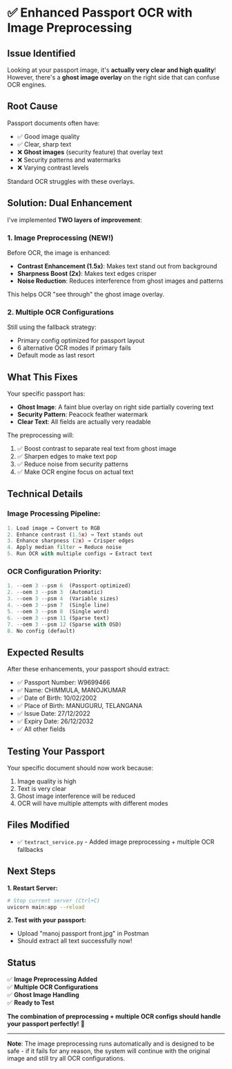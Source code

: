 # ✅ Enhanced Passport OCR with Image Preprocessing

## Issue Identified

Looking at your passport image, it's **actually very clear and high quality**! However, there's a **ghost image overlay** on the right side that can confuse OCR engines.

## Root Cause

Passport documents often have:
- ✅ Good image quality
- ✅ Clear, sharp text
- ❌ **Ghost images** (security feature) that overlay text
- ❌ Security patterns and watermarks
- ❌ Varying contrast levels

Standard OCR struggles with these overlays.

## Solution: Dual Enhancement

I've implemented **TWO layers of improvement**:

### 1. Image Preprocessing (NEW!)
Before OCR, the image is enhanced:
- **Contrast Enhancement (1.5x)**: Makes text stand out from background
- **Sharpness Boost (2x)**: Makes text edges crisper
- **Noise Reduction**: Reduces interference from ghost images and patterns

This helps OCR "see through" the ghost image overlay.

### 2. Multiple OCR Configurations
Still using the fallback strategy:
- Primary config optimized for passport layout
- 6 alternative OCR modes if primary fails
- Default mode as last resort

## What This Fixes

Your specific passport has:
- **Ghost Image**: A faint blue overlay on right side partially covering text
- **Security Pattern**: Peacock feather watermark
- **Clear Text**: All fields are actually very readable

The preprocessing will:
1. ✅ Boost contrast to separate real text from ghost image
2. ✅ Sharpen edges to make text pop
3. ✅ Reduce noise from security patterns
4. ✅ Make OCR engine focus on actual text

## Technical Details

### Image Processing Pipeline:
```python
1. Load image → Convert to RGB
2. Enhance contrast (1.5x) → Text stands out
3. Enhance sharpness (2x) → Crisper edges
4. Apply median filter → Reduce noise
5. Run OCR with multiple configs → Extract text
```

### OCR Configuration Priority:
```python
1. --oem 3 --psm 6  (Passport-optimized)
2. --oem 3 --psm 3  (Automatic)
3. --oem 3 --psm 4  (Variable sizes)
4. --oem 3 --psm 7  (Single line)
5. --oem 3 --psm 8  (Single word)
6. --oem 3 --psm 11 (Sparse text)
7. --oem 3 --psm 12 (Sparse with OSD)
8. No config (default)
```

## Expected Results

After these enhancements, your passport should extract:
- ✅ Passport Number: W9699466
- ✅ Name: CHIMMULA, MANOJKUMAR
- ✅ Date of Birth: 10/02/2002
- ✅ Place of Birth: MANUGURU, TELANGANA
- ✅ Issue Date: 27/12/2022
- ✅ Expiry Date: 26/12/2032
- ✅ All other fields

## Testing Your Passport

Your specific document should now work because:
1. Image quality is high
2. Text is very clear
3. Ghost image interference will be reduced
4. OCR will have multiple attempts with different modes

## Files Modified

- ✅ `textract_service.py` - Added image preprocessing + multiple OCR fallbacks

## Next Steps

**1. Restart Server:**
```bash
# Stop current server (Ctrl+C)
uvicorn main:app --reload
```

**2. Test with your passport:**
- Upload "manoj passport front.jpg" in Postman
- Should extract all text successfully now!

## Status

✅ **Image Preprocessing Added**  
✅ **Multiple OCR Configurations**  
✅ **Ghost Image Handling**  
✅ **Ready to Test**  

**The combination of preprocessing + multiple OCR configs should handle your passport perfectly!** 🚀

---

**Note**: The image preprocessing runs automatically and is designed to be safe - if it fails for any reason, the system will continue with the original image and still try all OCR configurations.

